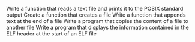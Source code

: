 Write a function that reads a text file and prints it to the POSIX standard output
Create a function that creates a file
Write a function that appends text at the end of a file
Write a program that copies the content of a file to another file
Write a program that displays the information contained in the ELF header at the start of an ELF file
